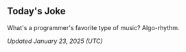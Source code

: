 ## Today's Joke
What's a programmer's favorite type of music? Algo-rhythm.

*Updated January 23, 2025 (UTC)*
